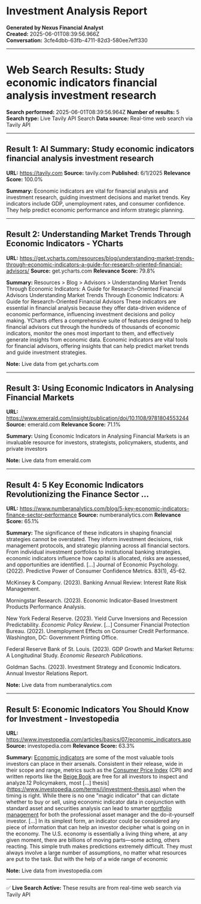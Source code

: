 # Investment Analysis Report

**Generated by Nexus Financial Analyst**  
**Created:** 2025-06-01T08:39:56.966Z  
**Conversation:** 3cfe4dbb-63fb-4711-82d3-580ee7eff330

---

# Web Search Results: Study economic indicators financial analysis investment research

**Search performed:** 2025-06-01T08:39:56.964Z
**Number of results:** 5
**Search type:** Live Tavily API Search
**Data source:** Real-time web search via Tavily API

---

## Result 1: AI Summary: Study economic indicators financial analysis investment research

**URL:** https://tavily.com
**Source:** tavily.com
**Published:** 6/1/2025
**Relevance Score:** 100.0%

**Summary:** Economic indicators are vital for financial analysis and investment research, guiding investment decisions and market trends. Key indicators include GDP, unemployment rates, and consumer confidence. They help predict economic performance and inform strategic planning.


---

## Result 2: Understanding Market Trends Through Economic Indicators - YCharts

**URL:** https://get.ycharts.com/resources/blog/understanding-market-trends-through-economic-indicators-a-guide-for-research-oriented-financial-advisors/
**Source:** get.ycharts.com
**Relevance Score:** 79.8%

**Summary:** Resources > Blog > Advisors > Understanding Market Trends Through Economic Indicators: A Guide for Research-Oriented Financial Advisors Understanding Market Trends Through Economic Indicators: A Guide for Research-Oriented Financial Advisors These indicators are essential in financial analysis because they offer data-driven evidence of economic performance, influencing investment decisions and policy making. YCharts offers a comprehensive suite of features designed to help financial advisors cut through the hundreds of thousands of economic indicators, monitor the ones most important to them, and effectively generate insights from economic data. Economic indicators are vital tools for financial advisors, offering insights that can help predict market trends and guide investment strategies.

**Note:** Live data from get.ycharts.com

---

## Result 3: Using Economic Indicators in Analysing Financial Markets

**URL:** https://www.emerald.com/insight/publication/doi/10.1108/9781804553244
**Source:** emerald.com
**Relevance Score:** 71.1%

**Summary:** Using Economic Indicators in Analysing Financial Markets is an invaluable resource for investors, strategists, policymakers, students, and private investors

**Note:** Live data from emerald.com

---

## Result 4: 5 Key Economic Indicators Revolutionizing the Finance Sector ...

**URL:** https://www.numberanalytics.com/blog/5-key-economic-indicators-finance-sector-performance
**Source:** numberanalytics.com
**Relevance Score:** 65.1%

**Summary:** The significance of these indicators in shaping financial strategies cannot be overstated. They inform investment decisions, risk management protocols, and strategic planning across all financial sectors. From individual investment portfolios to institutional banking strategies, economic indicators influence how capital is allocated, risks are assessed, and opportunities are identified. [...] Journal of Economic Psychology. (2022). Predictive Power of Consumer Confidence Metrics. 83(1), 45-62.

McKinsey & Company. (2023). Banking Annual Review: Interest Rate Risk Management.

Morningstar Research. (2023). Economic Indicator-Based Investment Products Performance Analysis.

New York Federal Reserve. (2023). Yield Curve Inversions and Recession Predictability. _Economic Policy Review_. [...] Consumer Financial Protection Bureau. (2022). Unemployment Effects on Consumer Credit Performance. Washington, DC: Government Printing Office.

Federal Reserve Bank of St. Louis. (2023). GDP Growth and Market Returns: A Longitudinal Study. _Economic Research Publications_.

Goldman Sachs. (2023). Investment Strategy and Economic Indicators. Annual Investor Relations Report.

**Note:** Live data from numberanalytics.com

---

## Result 5: Economic Indicators You Should Know for Investment - Investopedia

**URL:** https://www.investopedia.com/articles/basics/07/economic_indicators.asp
**Source:** investopedia.com
**Relevance Score:** 63.3%

**Summary:** [Economic indicators](https://www.investopedia.com/terms/e/economic_indicator.asp) are some of the most valuable tools investors can place in their arsenals. Consistent in their release, wide in their scope and range, metrics such as the [Consumer Price Index](https://www.investopedia.com/terms/c/consumerpriceindex.asp) (CPI) and written reports like the [Beige Book](https://www.investopedia.com/terms/b/beigebook.asp) are free for all investors to inspect and analyze.12 Policymakers, most [...] thesis](https://www.investopedia.com/terms/i/investment-thesis.asp) when the timing is right. While there is no one "magic indicator" that can dictate whether to buy or sell, using economic indicator data in conjunction with standard asset and securities analysis can lead to smarter [portfolio management](https://www.investopedia.com/terms/p/portfoliomanagement.asp) for both the professional asset manager and the do-it-yourself investor. [...] In its simplest form, an indicator could be considered any piece of information that can help an investor decipher what is going on in the economy. The U.S. economy is essentially a living thing where, at any given moment, there are billions of moving parts—some acting, others reacting. This simple truth makes predictions extremely difficult. They must always involve a large number of assumptions, no matter what resources are put to the task. But with the help of a wide range of economic

**Note:** Live data from investopedia.com

---


✅ **Live Search Active:** These results are from real-time web search via Tavily API
